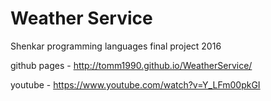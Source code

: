 # Weather Service
Shenkar programming languages final project 2016

github pages - http://tomm1990.github.io/WeatherService/

youtube - https://www.youtube.com/watch?v=Y_LFm00pkGI
